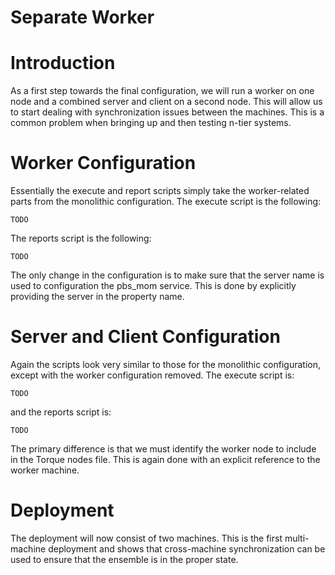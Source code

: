 Separate Worker
===============

Introduction
============

As a first step towards the final configuration, we will run a worker on
one node and a combined server and client on a second node. This will
allow us to start dealing with synchronization issues between the
machines. This is a common problem when bringing up and then testing
n-tier systems.

Worker Configuration
====================

Essentially the execute and report scripts simply take the
worker-related parts from the monolithic configuration. The execute
script is the following:

    TODO

The reports script is the following:

    TODO

The only change in the configuration is to make sure that the server
name is used to configuration the pbs\_mom service. This is done by
explicitly providing the server in the property name.

Server and Client Configuration
===============================

Again the scripts look very similar to those for the monolithic
configuration, except with the worker configuration removed. The execute
script is:

    TODO

and the reports script is:

    TODO

The primary difference is that we must identify the worker node to
include in the Torque nodes file. This is again done with an explicit
reference to the worker machine.

Deployment
==========

The deployment will now consist of two machines. This is the first
multi-machine deployment and shows that cross-machine synchronization
can be used to ensure that the ensemble is in the proper state.
